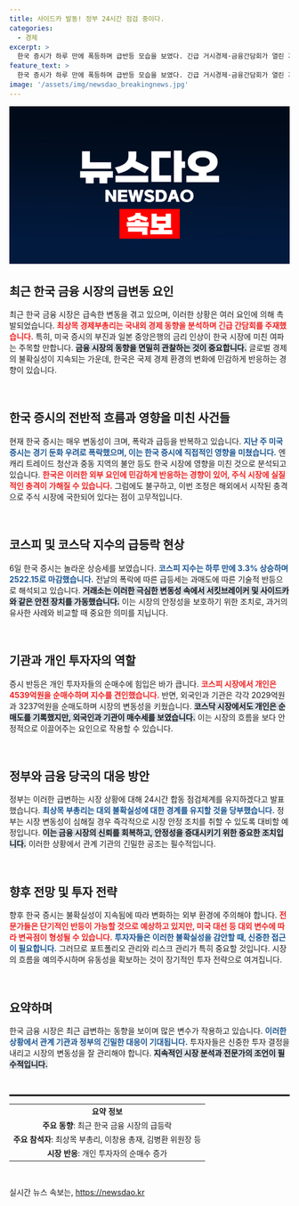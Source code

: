 ```yaml
---
title: 사이드카 발동! 정부 24시간 점검 중이다.
categories:
  - 경제
excerpt: >
  한국 증시가 하루 만에 폭등하며 급반등 모습을 보였다. 긴급 거시경제·금융간담회가 열린 가운데, 전문가들은 이번 조정이 기술적 반등으로 분석하며 단기적인 상승세를 기대하고 있다. 최상목 부총리는 불안정한 외부 요인에 대한 경계감을 강조했다.
feature_text: >
  한국 증시가 하루 만에 폭등하며 급반등 모습을 보였다. 긴급 거시경제·금융간담회가 열린 가운데, 전문가들은 이번 조정이 기술적 반등으로 분석하며 단기적인 상승세를 기대하고 있다. 최상목 부총리는 불안정한 외부 요인에 대한 경계감을 강조했다.
image: '/assets/img/newsdao_breakingnews.jpg'
---
```


<p><img src="/assets/img/newsdao_breakingnews.jpg" alt="pcversion 속보" /></p>

<h2 data-ke-size="size26">최근 한국 금융 시장의 급변동 요인</h2>

<p data-ke-size="size16">최근 한국 금융 시장은 급속한 변동을 겪고 있으며, 이러한 상황은 여러 요인에 의해 촉발되었습니다. <b><span style="color: #ee2323;">최상목 경제부총리는 국내외 경제 동향을 분석하며 긴급 간담회를 주재했습니다.</span></b> 특히, 미국 증시의 부진과 일본 중앙은행의 금리 인상이 한국 시장에 미친 여파는 주목할 만합니다. <b><span style="background-color: #21538527;">금융 시장의 동향을 면밀히 관찰하는 것이 중요합니다.</span></b> 글로벌 경제의 불확실성이 지속되는 가운데, 한국은 국제 경제 환경의 변화에 민감하게 반응하는 경향이 있습니다.</p>

<p data-ke-size="size16">&nbsp;</p>

<h2 data-ke-size="size26">한국 증시의 전반적 흐름과 영향을 미친 사건들</h2>

<p data-ke-size="size16">현재 한국 증시는 매우 변동성이 크며, 폭락과 급등을 반복하고 있습니다. <b><span style="color: #1a5490;">지난 주 미국 증시는 경기 둔화 우려로 폭락했으며, 이는 한국 증시에 직접적인 영향을 미쳤습니다.</span></b> 엔캐리 트레이드 청산과 중동 지역의 불안 등도 한국 시장에 영향을 미친 것으로 분석되고 있습니다. <b><span style="color: #ee2323;">한국은 이러한 외부 요인에 민감하게 반응하는 경향이 있어, 주식 시장에 실질적인 충격이 가해질 수 있습니다.</span></b> 그럼에도 불구하고, 이번 조정은 해외에서 시작된 충격으로 주식 시장에 국한되어 있다는 점이 고무적입니다.</p>

<p data-ke-size="size16">&nbsp;</p>

<h2 data-ke-size="size26">코스피 및 코스닥 지수의 급등락 현상</h2>

<p data-ke-size="size16">6일 한국 증시는 놀라운 상승세를 보였습니다. <b><span style="color: #1a5490;">코스피 지수는 하루 만에 3.3% 상승하며 2522.15로 마감했습니다.</span></b> 전날의 폭락에 따른 급등세는 과매도에 따른 기술적 반등으로 해석되고 있습니다. <b><span style="background-color: #21538527;">거래소는 이러한 극심한 변동성 속에서 서킷브레이커 및 사이드카와 같은 안전 장치를 가동했습니다.</span></b> 이는 시장의 안정성을 보호하기 위한 조치로, 과거의 유사한 사례와 비교할 때 중요한 의미를 지닙니다.</p>

<p data-ke-size="size16">&nbsp;</p>

<h2 data-ke-size="size26">기관과 개인 투자자의 역할</h2>

<p data-ke-size="size16">증시 반등은 개인 투자자들의 순매수에 힘입은 바가 큽니다. <b><span style="color: #ee2323;">코스피 시장에서 개인은 4539억원을 순매수하며 지수를 견인했습니다.</span></b> 반면, 외국인과 기관은 각각 2029억원과 3237억원을 순매도하며 시장의 변동성을 키웠습니다. <b><span style="background-color: #21538527;">코스닥 시장에서도 개인은 순매도를 기록했지만, 외국인과 기관이 매수세를 보였습니다.</span></b> 이는 시장의 흐름을 보다 안정적으로 이끌어주는 요인으로 작용할 수 있습니다.</p>

<p data-ke-size="size16">&nbsp;</p>

<h2 data-ke-size="size26">정부와 금융 당국의 대응 방안</h2>

<p data-ke-size="size16">정부는 이러한 급변하는 시장 상황에 대해 24시간 합동 점검체계를 유지하겠다고 발표했습니다. <b><span style="color: #1a5490;">최상목 부총리는 대외 불확실성에 대한 경계를 유지할 것을 당부했습니다.</span></b> 정부는 시장 변동성이 심해질 경우 즉각적으로 시장 안정 조치를 취할 수 있도록 대비할 예정입니다. <b><span style="background-color: #21538527;">이는 금융 시장의 신뢰를 회복하고, 안정성을 증대시키기 위한 중요한 조치입니다.</span></b> 이러한 상황에서 관계 기관의 긴밀한 공조는 필수적입니다.</p>

<p data-ke-size="size16">&nbsp;</p>

<h2 data-ke-size="size26">향후 전망 및 투자 전략</h2>

<p data-ke-size="size16">향후 한국 증시는 불확실성이 지속됨에 따라 변화하는 외부 환경에 주의해야 합니다. <b><span style="color: #ee2323;">전문가들은 단기적인 반등이 가능할 것으로 예상하고 있지만, 미국 대선 등 대외 변수에 따라 변곡점이 형성될 수 있습니다.</span></b> <b><span style="color: #1a5490;">투자자들은 이러한 불확실성을 감안할 때, 신중한 접근이 필요합니다.</span></b> 그러므로 포트폴리오 관리와 리스크 관리가 특히 중요할 것입니다. 시장의 흐름을 예의주시하며 유동성을 확보하는 것이 장기적인 투자 전략으로 여겨집니다.</p>

<p data-ke-size="size16">&nbsp;</p>

<h2 data-ke-size="size26">요약하며</h2>

<p data-ke-size="size16">한국 금융 시장은 최근 급변하는 동향을 보이며 많은 변수가 작용하고 있습니다. <b><span style="color: #1a5490;">이러한 상황에서 관계 기관과 정부의 긴밀한 대응이 기대됩니다.</span></b> 투자자들은 신중한 투자 결정을 내리고 시장의 변동성을 잘 관리해야 합니다. <b><span style="background-color: #21538527;">지속적인 시장 분석과 전문가의 조언이 필수적입니다.</span></b></p>

<p data-ke-size="size16">&nbsp;</p>

<hr style="border: 1px solid #000;"/>

<table>
  <tr>
    <td style="text-align: center; height: 17px;"><b>요약 정보</b></td>
  </tr>
  <tr>
    <td style="text-align: center; height: 17px;"><b>주요 동향</b>: 최근 한국 금융 시장의 급등락</td>
  </tr>
  <tr>
    <td style="text-align: center; height: 17px;"><b>주요 참석자</b>: 최상목 부총리, 이창용 총재, 김병환 위원장 등</td>
  </tr>
  <tr>
    <td style="text-align: center; height: 17px;"><b>시장 반응</b>: 개인 투자자의 순매수 증가</td>
  </tr>
</table>

<p data-ke-size="size16">&nbsp;</p>
실시간 뉴스 속보는, <a href="https://newsdao.kr" rel="dofollow">https://newsdao.kr</a>



